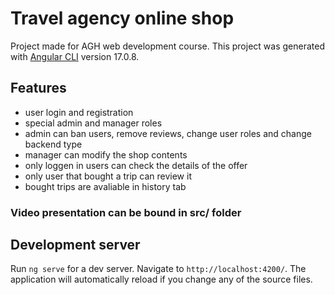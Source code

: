 # Travel agency online shop

Project made for AGH web development course. 
This project was generated with [Angular CLI](https://github.com/angular/angular-cli) version 17.0.8.

## Features
- user login and registration
- special admin and manager roles
- admin can ban users, remove reviews, change user roles and change backend type
- manager can modify the shop contents
- only loggen in users can check the details of the offer
- only user that bought a trip can review it
- bought trips are avaliable in history tab

### Video presentation can be bound in src/ folder

## Development server

Run `ng serve` for a dev server. Navigate to `http://localhost:4200/`. The application will automatically reload if you change any of the source files.



